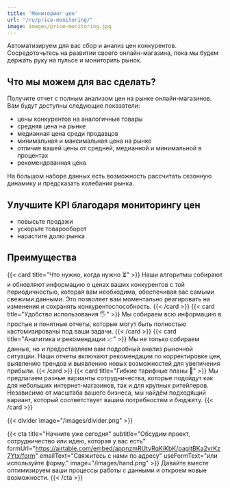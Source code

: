 ```yaml
---
title: 'Мониторинг цен'
url: "/ru/price-monitoring/"
image: images/price-monitoring.jpg
---
```



Автоматизируем для вас сбор и анализ цен конкурентов. Сосредоточьтесь на развитии своего онлайн-магазина, пока мы будем держать руку на пульсе и мониторить рынок.

## Что мы можем для вас сделать?

Получите отчет с полным анализом цен на рынке онлайн-магазинов. Вам будут доступны следующие показатели:

- цены конкурентов на аналогичные товары
- средняя цена на рынке
- медианная цена среди продавцов
- минимальная и максимальная цена на рынке
- отличие вашей цены от средней, медианной и минимальной в процентах
- рекомендованная цена

На большом наборе данных есть возможность рассчитать сезонную динамику и предсказать колебания рынка.

## Улучшите KPI благодаря мониторингу цен

- повысьте продажи
- ускорьте товарооборот
- нарастите долю рынка

## Преимущества

<div class="cards-container">
  {{< card title="Что нужно, когда нужно ⏳" >}}
  Наши алгоритмы собирают и обновляют информацию о ценах ваших конкурентов с той периодичностью, которая вам необходима, обеспечивая вас самыми свежими данными. Это позволяет вам моментально реагировать на изменения и сохранять конкурентоспособность.
  {{< /card >}}
  {{< card title="Удобство использования 🖐️" >}}
  Мы собираем всю информацию в простые и понятные отчеты, которые могут быть полностью кастомизированы под ваши задачи. 
  {{< /card >}}
  {{< card title="Аналитика и рекомендации 📈" >}}
  Мы не только собираем данные, но и предоставляем вам подробный анализ рыночной ситуации. Наши отчеты включают рекомендации по корректировке цен, выявлению трендов и выявлению новых возможностей для увеличения прибыли.
  {{< /card >}}
  {{< card title="Гибкие тарифные планы 💸" >}}
  Мы предлагаем разные варианты сотрудничества, которые подойдут как для небольших интернет-магазинов, так и для крупных ритейлеров. Независимо от масштаба вашего бизнеса, мы найдём подходящий вариант, который соответствует вашим потребностям и бюджету.
  {{< /card >}}
</div>

{{< divider image="/images/divider.png" >}}

{{< cta 
    title="Начните уже сегодня" 
    subtitle="Обсудим проект, сотрудничество или идею, которая у вас есть" 
    formUrl="https://airtable.com/embed/appnzmRUtyRqKiKbK/pagitBKa2vrKz7Ytx/form"
    emailText="Свяжитесь с нами по адресу"
    useFormText="или используйте форму."
    image="/images/hand.png" >}}
Давайте вместе оптимизируем ваши процессы работы с данными и откроем новые возможности.
{{< /cta >}}

